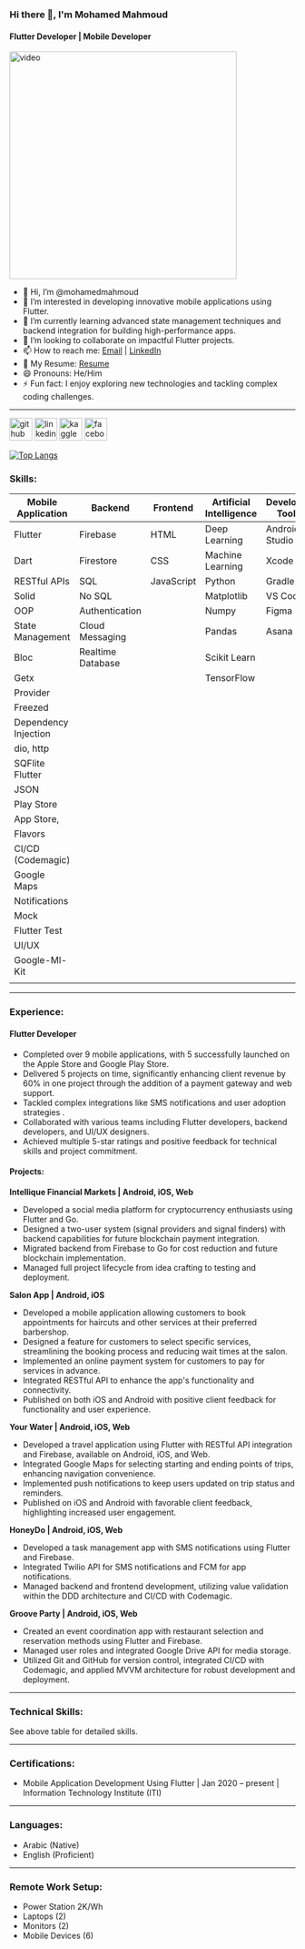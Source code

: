 ### Hi there 👋, I'm Mohamed Mahmoud

#### Flutter Developer | Mobile Developer
<img src="https://d15ciend3ae6iz.cloudfront.net/m3qp6b%2Fpreview%2F59308478%2Fmain_large.gif?response-content-disposition=inline%3Bfilename%3D%22main_large.gif%22%3B&response-content-type=image%2Fgif&Expires=1721094253&Signature=gymhOHF7OUrLiw944Dc9dw18Gp2Hxc7lvhWe--5UdcqOgJAuw~zloCo3B9xXRbJyvjYdpgUkG~J3L8~uryrub7BTFEyhJqyR2VBQbtL7Ah2izJDzfJsWOvjIu3qNxVz9VBnmdFq51SkJQ6pFSbpNYCvxohUmKcSQaD2kgUmoP8k7gaZJWBrzBzPdEYz7njcH72WLKmi7QYtMqMNiyx1uqngW2uiPgE7JUg3~mDnVH3wKGnCtwLm7RvBagwPP8SP-mHSWxTH8wAohWxcqzzpdjjWIBKBoZuXuXVR6LXxG6gORlp1Z0LSVao-2ZCeTg3ZXFMzoMzk-5p~Ix~VxGEldCQ__&Key-Pair-Id=APKAJT5WQLLEOADKLHBQ" alt ="video"  width ="400px"/>

- 👋 Hi, I’m @mohamedmahmoud
- 👀 I’m interested in developing innovative mobile applications using Flutter.
- 🌱 I’m currently learning advanced state management techniques and backend integration for building high-performance apps.
- 💞️ I’m looking to collaborate on impactful Flutter projects.
- 📫 How to reach me: [Email](mailto:mohamedelshenawy629@gmail.com) | [LinkedIn](https://www.linkedin.com/in/mohamed-mahmoud-b7227a182/?trk=public-profile-join-page)
- 📃 My Resume: [Resume](https://drive.google.com/file/d/1DZxRCJoMC-tafH1h54YSTm5iw7Ol83En/view?usp=sharing)
- 😄 Pronouns: He/Him
- ⚡ Fun fact: I enjoy exploring new technologies and tackling complex coding challenges.

---


[<img src='https://cdn.jsdelivr.net/npm/simple-icons@3.0.1/icons/github.svg' alt='github' height='40'>](https://github.com/Mohamed10m)  [<img src='https://cdn.jsdelivr.net/npm/simple-icons@3.0.1/icons/linkedin.svg' alt='linkedin' height='40'>](https://www.linkedin.com/in/mohamed-mahmoud-b7227a182/?trk=public-profile-join-page)  [<img src='https://cdn.jsdelivr.net/npm/simple-icons@3.0.1/icons/kaggle.svg' alt='kaggle' height='40'>](https://www.kaggle.com/MohamedMAhmed1)  [<img src='https://cdn.jsdelivr.net/npm/simple-icons@3.0.1/icons/facebook.svg' alt='facebook' height='40'>](https://www.facebook.com/mohamedmahmoud.shino/)


[![Top Langs](https://github-readme-stats.vercel.app/api/top-langs/?username=Mohamed10m)](https://github.com/anuraghazra/github-readme-stats)


### Skills:
| **Mobile Application**   | **Backend**       | **Frontend**  | **Artificial Intelligence** | **Developer Tools**      | **Technologies/Frameworks** |
|---------------------------|-------------------|---------------|-----------------------------|--------------------------|------------------------------|
| Flutter                   | Firebase          | HTML          | Deep Learning               | Android Studio           | Windows                      |
| Dart                      | Firestore         | CSS           | Machine Learning            | Xcode                    | Mac                          |
| RESTful APIs              | SQL               | JavaScript    | Python                      | Gradle                   | Linux                      |
| Solid                     | No SQL            |               | Matplotlib                  | VS Code                  | Bash                         |
| OOP                       | Authentication    |               | Numpy                       | Figma                    | Command Line                 |
| State Management          | Cloud Messaging   |               | Pandas                      | Asana                    | Git                          |
| Bloc                      |  Realtime Database|               | Scikit Learn                |                          | GitHub                       |
| Getx                      |                   |               | TensorFlow                  |                          | GitHub Actions               |
| Provider                  |                   |               |                             |                          | Code Magic                   |
| Freezed                   |                   |               |                             |                          | Flutter Flow                 |
| Dependency Injection      |                   |               |                             |                          | Kaggle                       |
| dio, http                 |                   |               |                             |                          |                              |
| SQFlite Flutter           |                   |               |                             |                          |                              |
| JSON                      |                   |               |                             |                          |                              |
| Play Store                |                   |               |                             |                          |                              |
| App Store,                |                   |               |                             |                              |                              |
| Flavors                   |                   |               |                             |                          |                              |
| CI/CD (Codemagic)         |                   |               |                             |                          |                              |
| Google Maps               |                   |               |                             |                          |                              |
| Notifications             |                   |               |                             |                          |                              |
| Mock                      |                   |               |                             |                          |                              |
| Flutter Test              |                   |               |                             |                          |                              |
| UI/UX                     |                   |               |                             |                          |                              |
| Google-Ml-Kit             |                   |               |                             |                          |                              |
|                           |                   |               |                             |                          |                              |

---

### Experience:

#### Flutter Developer
- Completed over 9 mobile applications, with 5 successfully launched on the Apple Store and Google Play Store.
- Delivered 5 projects on time, significantly enhancing client revenue by 60% in one project through the addition of a payment gateway and web support.
- Tackled complex integrations like SMS notifications and user adoption strategies .
- Collaborated with various teams including Flutter developers, backend developers, and UI/UX designers.
- Achieved multiple 5-star ratings and positive feedback for technical skills and project commitment.

#### Projects:

**Intellique Financial Markets | Android, iOS, Web**
- Developed a social media platform for cryptocurrency enthusiasts using Flutter and Go.
- Designed a two-user system (signal providers and signal finders) with backend capabilities for future blockchain payment integration.
- Migrated backend from Firebase to Go for cost reduction and future blockchain implementation.
- Managed full project lifecycle from idea crafting to testing and deployment.

**Salon App | Android, iOS**
- Developed a mobile application allowing customers to book appointments for haircuts and other services at their preferred barbershop.
- Designed a feature for customers to select specific services, streamlining the booking process and reducing wait times at the salon.
- Implemented an online payment system for customers to pay for services in advance.
- Integrated RESTful API to enhance the app's functionality and connectivity.
- Published on both iOS and Android with positive client feedback for functionality and user experience.

**Your Water | Android, iOS, Web**
- Developed a travel application using Flutter with RESTful API integration and Firebase, available on Android, iOS, and Web.
- Integrated Google Maps for selecting starting and ending points of trips, enhancing navigation convenience.
- Implemented push notifications to keep users updated on trip status and reminders.
- Published on iOS and Android with favorable client feedback, highlighting increased user engagement.

**HoneyDo | Android, iOS, Web**
- Developed a task management app with SMS notifications using Flutter and Firebase.
- Integrated Twilio API for SMS notifications and FCM for app notifications.
- Managed backend and frontend development, utilizing value validation within the DDD architecture and CI/CD with Codemagic.

**Groove Party | Android, iOS, Web**
- Created an event coordination app with restaurant selection and reservation methods using Flutter and Firebase.
- Managed user roles and integrated Google Drive API for media storage.
- Utilized Git and GitHub for version control, integrated CI/CD with Codemagic, and applied MVVM architecture for robust development and deployment.

---

### Technical Skills:
See above table for detailed skills.

---

### Certifications:
* Mobile Application Development Using Flutter | Jan 2020 – present | Information Technology Institute (ITI)

---


### Languages:
* Arabic (Native)
* English (Proficient)

---

### Remote Work Setup:
* Power Station 2K/Wh
* Laptops (2)
* Monitors (2)
* Mobile Devices (6)
